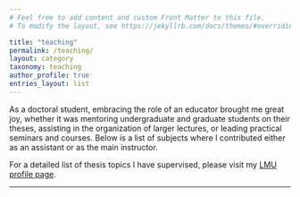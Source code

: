 ```yaml
---
# Feel free to add content and custom Front Matter to this file.
# To modify the layout, see https://jekyllrb.com/docs/themes/#overriding-theme-defaults

title: "teaching"
permalink: /teaching/
layout: category
taxonomy: teaching
author_profile: true
entries_layout: list
---
```

As a doctoral student, embracing the role of an educator brought me great joy, whether it was mentoring undergraduate and graduate students on their theses, assisting in the organization of larger lectures, or leading practical seminars and courses. Below is a list of subjects where I contributed either as an assistant or as the main instructor. 

For a detailed list of thesis topics I have supervised, please visit my [LMU profile page](https://www.mobile.ifi.lmu.de/team/steffen-illium/).


---
